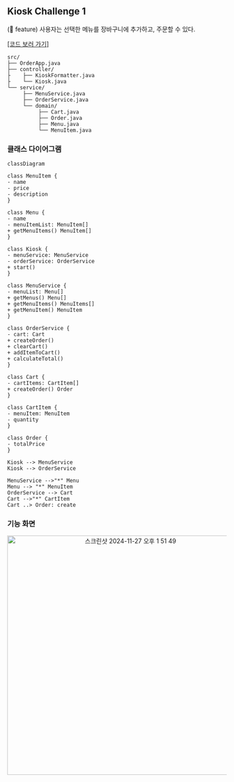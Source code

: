 ## Kiosk Challenge 1

(🎁 feature) 사용자는 선택한 메뉴를 장바구니에 추가하고, 주문할 수 있다.

[[코드 보러 가기]](./src/main/java)
```
src/
├── OrderApp.java
├── controller/
├    ├── KioskFormatter.java
├    └── Kiosk.java
└── service/
     ├── MenuService.java
     ├── OrderService.java
     └── domain/
          ├── Cart.java
          ├── Order.java
          ├── Menu.java
          └── MenuItem.java
```

### 클래스 다이어그램

```mermaid
classDiagram

class MenuItem {
- name
- price
- description
}

class Menu {
- name
- menuItemList: MenuItem[]
+ getMenuItems() MenuItem[]
}

class Kiosk {
- menuService: MenuService
- orderService: OrderService
+ start()
}

class MenuService {
- menuList: Menu[]
+ getMenus() Menu[]
+ getMenuItems() MenuItems[]
+ getMenuItem() MenuItem
}

class OrderService {
- cart: Cart
+ createOrder()
+ clearCart()
+ addItemToCart()
+ calculateTotal()
}

class Cart {
- cartItems: CartItem[]
+ createOrder() Order
}

class CartItem {
- menuItem: MenuItem
- quantity
}

class Order {
- totalPrice
}

Kiosk --> MenuService
Kiosk --> OrderService

MenuService -->"*" Menu
Menu --> "*" MenuItem
OrderService --> Cart
Cart -->"*" CartItem
Cart ..> Order: create

```


### 기능 화면

<div align="center">
<img width="550" alt="스크린샷 2024-11-27 오후 1 51 49" src="https://github.com/user-attachments/assets/e494928d-7e52-465b-b029-14a39b5663d0" />
</div>

